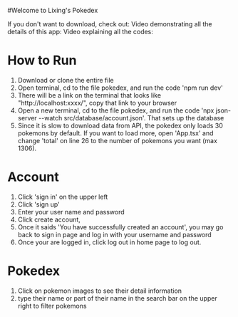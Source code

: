 #Welcome to Lixing's Pokedex

If you don't want to download, check out:
Video demonstrating all the details of this app:
Video explaining all the codes:

# How to Run

1. Download or clone the entire file
2. Open terminal, cd to the file pokedex, and run the code 'npm run dev'
3. There will be a link on the terminal that looks like "http://localhost:xxxx/", copy that link to your browser
4. Open a new terminal, cd to the file pokedex, and run the code 'npx json-server --watch src/database/account.json'. That sets up the database
5. Since it is slow to download data from API, the pokedex only loads 30 pokemons by default. If you want to load more, open 'App.tsx' and change 'total' on line 26 to the number of pokemons you want (max 1306).

# Account

1. Click 'sign in' on the upper left
2. Click 'sign up'
3. Enter your user name and password
4. Click create account,
5. Once it saids 'You have successfully created an account', you may go back to sign in page and log in with your username and password
6. Once your are logged in, click log out in home page to log out.

# Pokedex

1. Click on pokemon images to see their detail information
2. type their name or part of their name in the search bar on the upper right to filter pokemons
